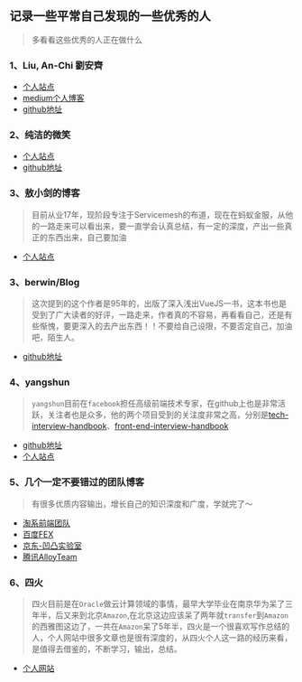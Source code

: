 ## 记录一些平常自己发现的一些优秀的人

> 多看看这些优秀的人正在做什么

### 1、Liu, An-Chi 劉安齊

- [个人站点](https://tigercosmos.xyz/)
- [medium个人博客](https://medium.com/coding-neutrino-blog)
- [github地址](https://github.com/tigercosmos)

### 2、纯洁的微笑

- [个人站点](http://www.ityouknow.com/about.html)
- [github地址](https://github.com/ityouknow)

### 3、敖小剑的博客

> 目前从业17年，现阶段专注于Servicemesh的布道，现在在蚂蚁金服，从他的一路走来可以看出来，要一直学会认真总结，有一定的深度，产出一些真正的东西出来，自己要加油

- [个人站点](https://skyao.io/post/201802-getting-started/)

### 3、berwin/Blog

> 这次提到的这个作者是95年的，出版了深入浅出VueJS一书，这本书也是受到了广大读者的好评，一路走来，作者真的不容易，再看看自己，还是有些惭愧，要更深入的去产出东西！！不要给自己设限，不要否定自己，加油吧，陌生人。

- [github地址](https://github.com/berwin/Blog)

### 4、yangshun

> `yangshun`目前在`facebook`担任高级前端技术专家，在github上也是非常活跃，关注者也是众多，他的两个项目受到的关注度非常之高，分别是[tech-interview-handbook](https://github.com/yangshun/tech-interview-handbook)、[front-end-interview-handbook](https://github.com/yangshun/front-end-interview-handbook)

- [github地址](https://github.com/yangshun)
- [个人站点](https://yangshun.im/)

### 5、几个一定不要错过的团队博客

> 有很多优质内容输出，增长自己的知识深度和广度，学就完了～

- [淘系前端团队](https://fed.taobao.org/)
- [百度FEX](http://fex.baidu.com/)
- [京东-凹凸实验室](https://aotu.io/notes/)
- [腾讯AlloyTeam](http://www.alloyteam.com/)

### 6、四火

> 四火目前是在`Oracle`做云计算领域的事情，最早大学毕业在南京华为呆了三年半，后又来到北京`Amazon`,在北京这边应该呆了两年就`transfer`到`Amazon`的西雅图这边了，一共在`Amazon`呆了5年半，四火是一个很喜欢写作总结的人，个人网站中很多文章也是很有深度的，从四火个人这一路的经历来看，是值得去借鉴的，不断学习，输出，总结。

- [个人网站](https://www.raychase.net/)